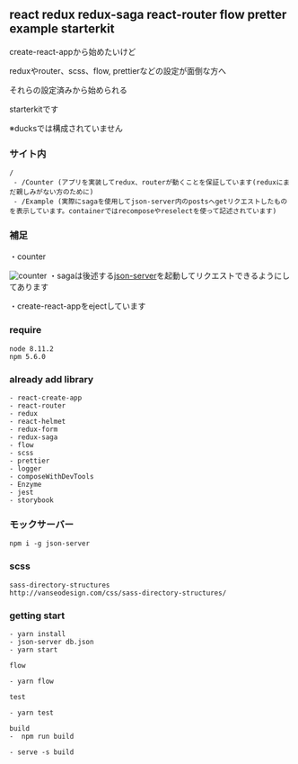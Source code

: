 ## react redux redux-saga react-router flow pretter example starterkit

create-react-appから始めたいけど

reduxやrouter、scss、flow, prettierなどの設定が面倒な方へ

それらの設定済みから始められる

starterkitです

※ducksでは構成されていません

### サイト内

```
/
 - /Counter (アプリを実装してredux、routerが動くことを保証しています(reduxにまだ親しみがない方のために)
 - /Example (実際にsagaを使用してjson-server内のpostsへgetリクエストしたものを表示しています。containerではrecomposeやreselectを使って記述されています)
```


### 補足

・counter

![counter](http://kenjimorita.jp/wp-content/uploads/2018/06/redu.gif)
・sagaは後述する[json-server](https://github.com/typicode/json-server)を起動してリクエストできるようにしてあります

・create-react-appをejectしています


### require

```
node 8.11.2
npm 5.6.0
```

### already add library

```
- react-create-app
- react-router
- redux
- react-helmet
- redux-form
- redux-saga
- flow
- scss
- prettier
- logger
- composeWithDevTools
- Enzyme
- jest
- storybook
```

### モックサーバー

```
npm i -g json-server
```

### scss

```
sass-directory-structures
http://vanseodesign.com/css/sass-directory-structures/
```

### getting start

```
- yarn install
- json-server db.json
- yarn start

flow

- yarn flow

test

- yarn test

build
-  npm run build

- serve -s build

```
